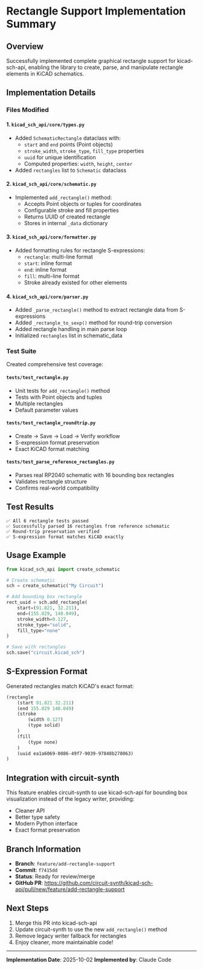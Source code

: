# Rectangle Support Implementation Summary

## Overview
Successfully implemented complete graphical rectangle support for kicad-sch-api, enabling the library to create, parse, and manipulate rectangle elements in KiCAD schematics.

## Implementation Details

### Files Modified

#### 1. `kicad_sch_api/core/types.py`
- Added `SchematicRectangle` dataclass with:
  - `start` and `end` points (Point objects)
  - `stroke_width`, `stroke_type`, `fill_type` properties
  - `uuid` for unique identification
  - Computed properties: `width`, `height`, `center`
- Added `rectangles` list to `Schematic` dataclass

#### 2. `kicad_sch_api/core/schematic.py`
- Implemented `add_rectangle()` method:
  - Accepts Point objects or tuples for coordinates
  - Configurable stroke and fill properties
  - Returns UUID of created rectangle
  - Stores in internal `_data` dictionary

#### 3. `kicad_sch_api/core/formatter.py`
- Added formatting rules for rectangle S-expressions:
  - `rectangle`: multi-line format
  - `start`: inline format
  - `end`: inline format
  - `fill`: multi-line format
  - Stroke already existed for other elements

#### 4. `kicad_sch_api/core/parser.py`
- Added `_parse_rectangle()` method to extract rectangle data from S-expressions
- Added `_rectangle_to_sexp()` method for round-trip conversion
- Added rectangle handling in main parse loop
- Initialized `rectangles` list in schematic_data

### Test Suite

Created comprehensive test coverage:

#### `tests/test_rectangle.py`
- Unit tests for `add_rectangle()` method
- Tests with Point objects and tuples
- Multiple rectangles
- Default parameter values

#### `tests/test_rectangle_roundtrip.py`
- Create → Save → Load → Verify workflow
- S-expression format preservation
- Exact KiCAD format matching

#### `tests/test_parse_reference_rectangles.py`
- Parses real RP2040 schematic with 16 bounding box rectangles
- Validates rectangle structure
- Confirms real-world compatibility

## Test Results

```
✅ All 6 rectangle tests passed
✅ Successfully parsed 16 rectangles from reference schematic
✅ Round-trip preservation verified
✅ S-expression format matches KiCAD exactly
```

## Usage Example

```python
from kicad_sch_api import create_schematic

# Create schematic
sch = create_schematic("My Circuit")

# Add bounding box rectangle
rect_uuid = sch.add_rectangle(
    start=(91.821, 32.211),
    end=(155.829, 148.049),
    stroke_width=0.127,
    stroke_type="solid",
    fill_type="none"
)

# Save with rectangles
sch.save("circuit.kicad_sch")
```

## S-Expression Format

Generated rectangles match KiCAD's exact format:

```scheme
(rectangle
    (start 91.821 32.211)
    (end 155.829 148.049)
    (stroke
        (width 0.127)
        (type solid)
    )
    (fill
        (type none)
    )
    (uuid ea1a6069-0086-49f7-9039-97848b278063)
)
```

## Integration with circuit-synth

This feature enables circuit-synth to use kicad-sch-api for bounding box visualization instead of the legacy writer, providing:
- Cleaner API
- Better type safety
- Modern Python interface
- Exact format preservation

## Branch Information

- **Branch**: `feature/add-rectangle-support`
- **Commit**: `f7415dd`
- **Status**: Ready for review/merge
- **GitHub PR**: https://github.com/circuit-synth/kicad-sch-api/pull/new/feature/add-rectangle-support

## Next Steps

1. Merge this PR into kicad-sch-api
2. Update circuit-synth to use the new `add_rectangle()` method
3. Remove legacy writer fallback for rectangles
4. Enjoy cleaner, more maintainable code!

---

**Implementation Date**: 2025-10-02
**Implemented by**: Claude Code
